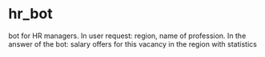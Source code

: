 # hr_bot
bot for HR managers. In user request: region, name of profession. In the answer of the bot: salary offers for this vacancy in the region with statistics
